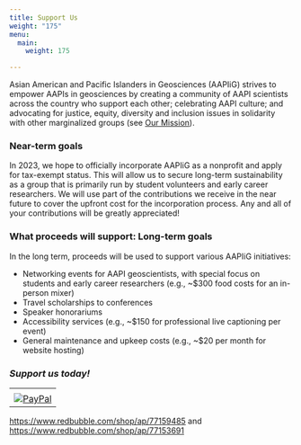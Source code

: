 ```yaml
---
title: Support Us
weight: "175"
menu:
  main:
    weight: 175

---
```

Asian American and Pacific Islanders in Geosciences (AAPIiG) strives to empower AAPIs in geosciences by creating a community of AAPI scientists across the country who support each other; celebrating AAPI culture; and advocating for justice, equity, diversity and inclusion issues in solidarity with other marginalized groups (see [Our Mission](/whoWeAre/ourMission)).

### Near-term goals

In 2023, we hope to officially incorporate AAPIiG as a nonprofit and apply for tax-exempt status. This will allow us to secure long-term sustainability as a group that is primarily run by student volunteers and early career researchers. We will use part of the contributions we receive in the near future to cover the upfront cost for the incorporation process. Any and all of your contributions will be greatly appreciated!

### What proceeds will support: Long-term goals

In the long term, proceeds will be used to support various AAPIiG initiatives:

* Networking events for AAPI geoscientists, with special focus on students and early career researchers (e.g., \~$300 food costs for an in-person mixer)
* Travel scholarships to conferences
* Speaker honorariums
* Accessibility services (e.g., \~$150 for professional live captioning per event)
* General maintenance and upkeep costs (e.g., \~$20 per month for website hosting)

### **_Support us today!_**

<!-- PayPal Logo --><table border="0" cellpadding="10" cellspacing="0" align="center"><tr><td align="center"></td></tr><tr><td align="center"><a href="https://www.paypal.com/c2/webapps/mpp/paypal-popup?locale.x=en_C2" title="PayPal" onclick="javascript:window.open('https://www.paypal.com/donate/?hosted_button_id=MRZKXR2SUZP2S','WIPaypal','toolbar=no, location=no, directories=no, status=no, menubar=no, scrollbars=yes, resizable=yes, width=1060, height=700'); return false;"><img src="https://www.paypalobjects.com/digitalassets/c/website/marketing/apac/C2/logos-buttons/optimize/44_Grey_PayPal_Pill_Button.png" alt="PayPal" /></a></td></tr></table><!-- PayPal Logo -->

https://www.redbubble.com/shop/ap/77159485 and https://www.redbubble.com/shop/ap/77153691